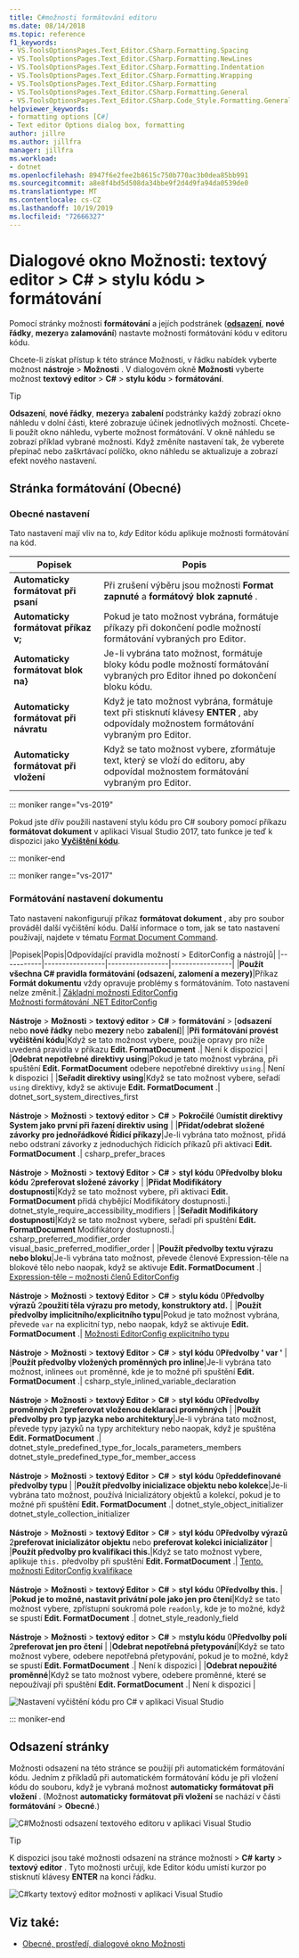 ```yaml
---
title: C#možnosti formátování editoru
ms.date: 08/14/2018
ms.topic: reference
f1_keywords:
- VS.ToolsOptionsPages.Text_Editor.CSharp.Formatting.Spacing
- VS.ToolsOptionsPages.Text_Editor.CSharp.Formatting.NewLines
- VS.ToolsOptionsPages.Text_Editor.CSharp.Formatting.Indentation
- VS.ToolsOptionsPages.Text_Editor.CSharp.Formatting.Wrapping
- VS.ToolsOptionsPages.Text_Editor.CSharp.Formatting
- VS.ToolsOptionsPages.Text_Editor.CSharp.Formatting.General
- VS.ToolsOptionsPages.Text_Editor.CSharp.Code_Style.Formatting.General
helpviewer_keywords:
- formatting options [C#]
- Text editor Options dialog box, formatting
author: jillre
ms.author: jillfra
manager: jillfra
ms.workload:
- dotnet
ms.openlocfilehash: 8947f6e2fee2b8615c750b770ac3b0dea85bb991
ms.sourcegitcommit: a8e8f4bd5d508da34bbe9f2d4d9fa94da0539de0
ms.translationtype: MT
ms.contentlocale: cs-CZ
ms.lasthandoff: 10/19/2019
ms.locfileid: "72666327"
---
```

# <a name="options-dialog-box-text-editor--c--code-style--formatting"></a>Dialogové okno Možnosti: textový editor \> C# \> stylu kódu \> formátování

Pomocí stránky možnosti **formátování** a jejích podstránek ([**odsazení**](#indentation-page), **nové řádky**, **mezery**a **zalamování**) nastavte možnosti formátování kódu v editoru kódu.

Chcete-li získat přístup k této stránce Možnosti, v řádku nabídek vyberte možnost **nástroje**  > **Možnosti** . V dialogovém okně **Možnosti** vyberte možnost **textový editor**  > **C#**  > **stylu kódu**  > **formátování**.

> [!TIP]
> **Odsazení**, **nové řádky**, **mezery**a **zabalení** podstránky každý zobrazí okno náhledu v dolní části, které zobrazuje účinek jednotlivých možností. Chcete-li použít okno náhledu, vyberte možnost formátování. V okně náhledu se zobrazí příklad vybrané možnosti. Když změníte nastavení tak, že vyberete přepínač nebo zaškrtávací políčko, okno náhledu se aktualizuje a zobrazí efekt nového nastavení.

## <a name="formatting-general-page"></a>Stránka formátování (Obecné)

### <a name="general-settings"></a>Obecné nastavení

Tato nastavení mají vliv na to, *kdy* Editor kódu aplikuje možnosti formátování na kód.

|Popisek|Popis|
|-----------|-----------------|
|**Automaticky formátovat při psaní**|Při zrušení výběru jsou možnosti **Format zapnuté** a **formátový blok zapnuté** .|
|**Automaticky formátovat příkaz v;**|Pokud je tato možnost vybrána, formátuje příkazy při dokončení podle možností formátování vybraných pro Editor.|
|**Automaticky formátovat blok na}**|Je-li vybrána tato možnost, formátuje bloky kódu podle možností formátování vybraných pro Editor ihned po dokončení bloku kódu.|
|**Automaticky formátovat při návratu**|Když je tato možnost vybrána, formátuje text při stisknutí klávesy **ENTER** , aby odpovídaly možnostem formátování vybraným pro Editor.|
|**Automaticky formátovat při vložení**|Když se tato možnost vybere, zformátuje text, který se vloží do editoru, aby odpovídal možnostem formátování vybraným pro Editor.|

::: moniker range="vs-2019"

Pokud jste dřív použili nastavení stylu kódu pro C# soubory pomocí příkazu **formátovat dokument** v aplikaci Visual Studio 2017, tato funkce je teď k dispozici jako [**Vyčištění kódu**](../code-styles-and-code-cleanup.md#apply-code-styles).

::: moniker-end

::: moniker range="vs-2017"

### <a name="format-document-settings"></a>Formátování nastavení dokumentu

Tato nastavení nakonfigurují příkaz **formátovat dokument** , aby pro soubor prováděl další vyčištění kódu. Další informace o tom, jak se tato nastavení používají, najdete v tématu [Format Document Command](../code-styles-and-code-cleanup.md#apply-code-styles).

|Popisek|Popis|Odpovídající pravidla možností > EditorConfig a nástrojů|
|-----------|-----------------|-----------------|-----------------|
|**Použít všechna C# pravidla formátování (odsazení, zalomení a mezery)**|Příkaz **Formát dokumentu** vždy opravuje problémy s formátováním. Toto nastavení nelze změnit.| [Základní možnosti EditorConfig](../../ide/create-portable-custom-editor-options.md)<br/>[Možnosti formátování .NET EditorConfig](../../ide/editorconfig-formatting-conventions.md)<br/><br/>**Nástroje**  > **Možnosti**  > **textový editor**  > **C#**  > **formátování** > [**odsazení** nebo **nové řádky** nebo **mezery** nebo **zabalení**]|
|**Při formátování provést vyčištění kódu**|Když se tato možnost vybere, použije opravy pro níže uvedená pravidla v příkazu **Edit. FormatDocument** .| Není k dispozici |
|**Odebrat nepotřebné direktivy using**|Pokud je tato možnost vybrána, při spuštění **Edit. FormatDocument** odebere nepotřebné direktivy `using`.| Není k dispozici |
|**Seřadit direktivy using**|Když se tato možnost vybere, seřadí `using` direktivy, když se aktivuje **Edit. FormatDocument** .| dotnet_sort_system_directives_first<br/><br/>**Nástroje**  > **Možnosti**  > **textový editor**  > **C#**  > **Pokročilé** 0**umístit direktivy System jako první při řazení direktiv using** |
|**Přidat/odebrat složené závorky pro jednořádkové Řídicí příkazy**|Je-li vybrána tato možnost, přidá nebo odstraní závorky z jednoduchých řídicích příkazů při aktivaci **Edit. FormatDocument** .| csharp_prefer_braces<br/><br/>**Nástroje**  > **Možnosti**  > **textový Editor**  > **C#**  > **styl kódu** 0**Předvolby bloku kódu** 2**preferovat složené závorky** |
|**Přidat Modifikátory dostupnosti**|Když se tato možnost vybere, při aktivaci **Edit. FormatDocument** přidá chybějící Modifikátory dostupnosti.| dotnet_style_require_accessibility_modifiers |
|**Seřadit Modifikátory dostupnosti**|Když se tato možnost vybere, seřadí při spuštění **Edit. FormatDocument** Modifikátory dostupnosti.| csharp_preferred_modifier_order<br/>visual_basic_preferred_modifier_order |
|**Použít předvolby textu výrazu nebo bloku**|Je-li vybrána tato možnost, převede členové Expression-těle na blokové tělo nebo naopak, když se aktivuje **Edit. FormatDocument** .| [Expression-těle – možnosti členů EditorConfig](../../ide/editorconfig-language-conventions.md#expression-bodied-members)<br/><br/>**Nástroje**  > **Možnosti**  > **textový Editor**  > **C#**  > **stylu kódu** 0**Předvolby výrazů** 2**použití těla výrazu pro metody, konstruktory atd.** |
|**Použít předvolby implicitního/explicitního typu**|Pokud je tato možnost vybrána, převede `var` na explicitní typ, nebo naopak, když se aktivuje **Edit. FormatDocument** .| [Možnosti EditorConfig explicitního typu](../../ide/editorconfig-language-conventions.md#implicit-and-explicit-types)<br/><br/>**Nástroje**  > **Možnosti**  > **textový Editor**  > **C#**  > **styl kódu** 0**Předvolby ' var '** |
|**Použít předvolby vložených proměnných pro inline**|Je-li vybrána tato možnost, inlinees `out` proměnné, kde je to možné při spuštění **Edit. FormatDocument** .| csharp_style_inlined_variable_declaration<br/><br/>**Nástroje**  > **Možnosti**  > **textový Editor**  > **C#**  > **styl kódu** 0**Předvolby proměnných** 2**preferovat vloženou deklaraci proměnných** |
|**Použít předvolby pro typ jazyka nebo architektury**|Je-li vybrána tato možnost, převede typy jazyků na typy architektury nebo naopak, když je spuštěna **Edit. FormatDocument** .| dotnet_style_predefined_type_for_locals_parameters_members<br/>dotnet_style_predefined_type_for_member_access<br/><br/>**Nástroje**  > **Možnosti**  > **textový Editor**  > **C#**  > **styl kódu** 0**předdefinované předvolby typu** |
|**Použít předvolby inicializace objektu nebo kolekce**|Je-li vybrána tato možnost, používá Inicializátory objektů a kolekcí, pokud je to možné při spuštění **Edit. FormatDocument** .| dotnet_style_object_initializer<br/>dotnet_style_collection_initializer<br/><br/>**Nástroje**  > **Možnosti**  > **textový Editor**  > **C#**  > **styl kódu** 0**Předvolby výrazů** 2**preferovat inicializátor objektu** nebo **preferovat kolekci inicializátor** |
|**Použít předvolby pro kvalifikaci this.**|Když se tato možnost vybere, aplikuje `this.` předvolby při spuštění **Edit. FormatDocument** .| [Tento. možnosti EditorConfig kvalifikace](../../ide/editorconfig-language-conventions.md#this-and-me)<br/><br/>**Nástroje**  > **Možnosti**  > **textový Editor**  > **C#**  > **styl kódu** 0**Předvolby this.** |
|**Pokud je to možné, nastavit privátní pole jako jen pro čtení**|Když se tato možnost vybere, zpřístupní soukromá pole `readonly`, kde je to možné, když se spustí **Edit. FormatDocument** .| dotnet_style_readonly_field<br/><br/>**Nástroje**  > **Možnosti**  > **textový editor**  > **C#**  > m**stylu kódu** 0**Předvolby polí** 2**preferovat jen pro čtení** |
|**Odebrat nepotřebná přetypování**|Když se tato možnost vybere, odebere nepotřebná přetypování, pokud je to možné, když se spustí **Edit. FormatDocument** .| Není k dispozici |
|**Odebrat nepoužité proměnné**|Když se tato možnost vybere, odebere proměnné, které se nepoužívají při spuštění **Edit. FormatDocument** .| Není k dispozici |

![Nastavení vyčištění kódu pro C# v aplikaci Visual Studio](media/format-document-settings.png)

::: moniker-end

## <a name="indentation-page"></a>Odsazení stránky

Možnosti odsazení na této stránce se použijí při automatickém formátování kódu. Jedním z příkladů při automatickém formátování kódu je při vložení kódu do souboru, když je vybraná možnost **automaticky formátovat při vložení** . (Možnost **automaticky formátovat při vložení** se nachází v části **formátování**  > **Obecné**.)

![C#Možnosti odsazení textového editoru v aplikaci Visual Studio](media/csharp-indentation-options.png)

> [!TIP]
> K dispozici jsou také možnosti odsazení na stránce možností  > **C#** **karty**  >  **textový editor** . Tyto možnosti určují, kde Editor kódu umístí kurzor po stisknutí klávesy **ENTER** na konci řádku.
>
> ![C#karty textový editor možnosti v aplikaci Visual Studio](media/csharp-tabs-options.png)

## <a name="see-also"></a>Viz také:

- [Obecné, prostředí, dialogové okno Možnosti](../../ide/reference/general-environment-options-dialog-box.md)